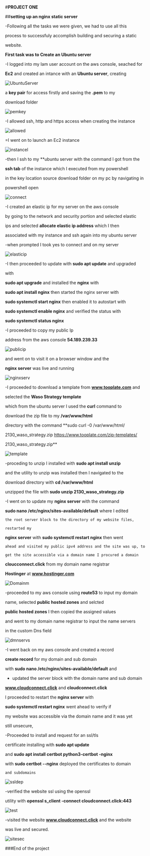 #**PROJECT ONE**

##**setting up an nginx static server**

-Following all the tasks we were given, we had to use all this 

process to successfuly accomplish building and securing a static 

website.

**First task was to Create an Ubuntu server**

-I logged into my Iam user account on the aws console, seached for

 **Ec2** and created an intance with an **Ubuntu server**, creating

 ![UbuntuServer](/img/ubuntuserv1.png)

 
  a **key pair** for access firstly and saving the **.pem** to my 
  
  download folder 
 
![pemkey](/img/create-key-pair2.png)

-I allowed ssh, http and https access when creating the instance

![allowed](/img/selected-allow-ssh,http,https3.png)

=I went on to launch an Ec2 instance

 

![instancel](/img/launch-the-instance.png)

-then I ssh to my **ubuntu server with the command I got from the

  **ssh tab** of the instance which I executed from my powershell
  
in the key location source download folder on my pc by navigating in

 powershell open
  
![connect](/img/connect-to-the-instance-with-your-pem-key.png)

-I created an elastic ip for my server on the aws console

by going to the network and security portion and selected elastic 

ips and selected **allocate elastic ip address** which I then 

associated with my instance and ssh again into my ubuntu server 

-when prompted I took yes to connect and on my server 

![elasticip](/img/elastic-ip-creation-and-association-to-instance.png)

-I then proceeded to update with **sudo apt update** and upgraded

 with
 
  **sudo apt upgrade** and installed the **nginx** with 
  
  **sudo apt install nginx** then started the nginx server with 
  
  **sudo systemctl start nginx** then enabled it to autostart with 
  
  **sudo systemctl enable nginx** and verified the status with 
  
  **sudo systemctl status nginx**  
  
  -I proceeded to copy my public Ip 
  
  address from the aws console **54.189.239.33** 
  
  ![publicip](/img/publicip.png)
  
  and went on to  visit it on a browser window and the 
  
  **nginx server** was live and running

   ![nginxserv](/img/nginx-server-live.png)

-I proceeded to download a template from **www.tooplate.com** and 
  
  selected the **Waso Strategy template**
  
   which from the ubuntu server I used the **curl** command to 
   
   download the zip file to my **/var/www/html**
   
  directory with the command **sudo curl -0 /var/www/html/
   
   2130_waso_strategy.zip https://www.tooplate.com/zip-templates/
   
   2130_waso_strategy.zip**

 ![template](/img/tooplate-template.png)  

  -proceding to unzip I installed with **sudo apt install unzip** 
   
   and the utility to unzip was installed then I navigated to the 
   
   download directory with **cd /var/www/html**

   unzipped the file with **sudo unzip 2130_waso_strategy.zip**

  -I went on to update my **nginx server** with the command 

   **sudo nano /etc/nginx/sites-available/default** where I edited
   
    the root server block to the directory of my website files, 
    
    restarted my 
    
**nginx server** with **sudo systemctl restart nginx** then went 
    
    ahead and visited my public ipv4 address and the site was up, to 
    
    get the site accessible via a domain name I procured a domain 
    
**cloucconnect.click** from my domain name registrar 
    
 **Hostinger** at **www.hostinger.com**  
    
![Domainm](/img/domain-purchased.png)

-proceeded to my aws console using **route53** to input my domain
    
name, selected **public hosted zones**  and selcted 
     
**public hosted zones** I then copied the assigned values 
     
and went to my domain name registrar to input the name servers 
     
in the custom Dns field

![dmnservs](/img/domain-name-and-name-servers.png)


-I went back on my aws console and created a record 
   
   **create record**  for my domain and sub domain 


   with **sudo nano /etc/nginx/sites-available/default** and
   
- updated the server block with the domain name and sub domain 
    
**www.cloudconnect.click** and **cloudconnect.click** 
    
I proceeded to restart the **nginx server** with 
    
**sudo systemctl restart nginx** went ahead to verify if 
    
  my website was accessible via the domain name and it was yet
    
  still unsecure, 
  
-Proceeded to install and request for an ssl/tls
     
certificate installing with **sudo apt update** 
      
and **sudo apt install certbot python3-certbot -nginx**


   with **sudo certbot --nginx** deployed the certificates to domain
   
    and subdomains 
    
![ssldep](/img/ssldeploy.png)

-verified the website ssl using the openssl 
    
utility with **openssl s_client -connect cloudconnect.click:443**

![test](/img/openssl-test.png)

-visited the website **www.cloudconnect.click** and the website 
   
was live and secured.

![sitesec](/img/final-secured-site.png)


###End of the project








